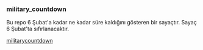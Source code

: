 ### military_countdown

Bu repo 6 Şubat'a kadar ne kadar süre kaldığını gösteren bir sayaçtır. Sayaç 6 Şubat'ta sıfırlanacaktır. 

[militarycountdown](https://militarycountdown-4ggadir.streamlit.app/)
